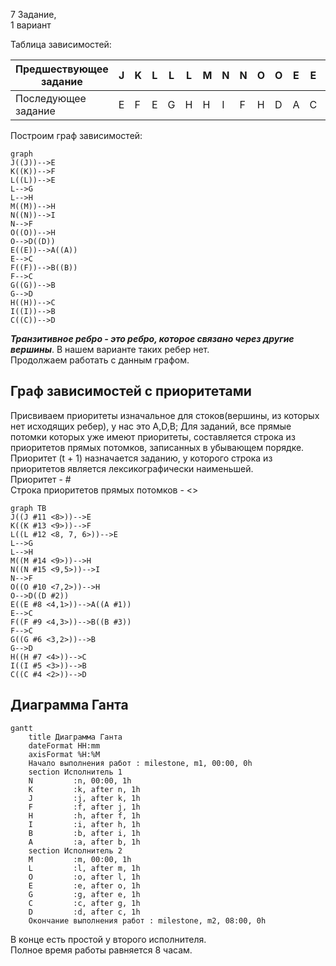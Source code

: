 
7 Задание,\
1 вариант

Таблица зависимостей:

| Предшествующее задание | J | K | L | L | L | M | N | N | O | O | E | E | F | G | G | H | I | C | F |
|------------------------|---|---|---|---|---|---|---|---|---|---|---|---|---|---|---|---|---|---|---|
| Последующее задание    | E | F | E | G | H | H | I | F | H | D | A | C | B | B | D | C | B | D | C | 

Построим граф зависимостей:

```mermaid
graph 
J((J))-->E
K((K))-->F
L((L))-->E
L-->G
L-->H
M((M))-->H
N((N))-->I
N-->F
O((O))-->H
O-->D((D))
E((E))-->A((A))
E-->C
F((F))-->B((B))
F-->C
G((G))-->B
G-->D
H((H))-->C
I((I))-->B
C((C))-->D
```
***Транзитивное ребро - это ребро, которое связано через другие вершины***. В нашем варианте таких ребер нет.\
 Продолжаем работать с данным графом.

## Граф зависимостей с приоритетами
Присвиваем приоритеты изначальное для стоков(вершины, из которых нет исходящих ребер), у нас это A,D,B; Для заданий, все прямые потомки которых уже имеют приоритеты, составляется строка из приоритетов прямых потомков, записанных в убывающем порядке. Приоритет (t + 1) назначается заданию, у которого строка из приоритетов является лексикографически наименьшей.\
Приоритет - #\
Строка приоритетов прямых потомков - <>

```mermaid
graph TB
J((J #11 <8>))-->E
K((K #13 <9>))-->F
L((L #12 <8, 7, 6>))-->E
L-->G
L-->H
M((M #14 <9>))-->H
N((N #15 <9,5>))-->I
N-->F
O((O #10 <7,2>))-->H
O-->D((D #2))
E((E #8 <4,1>))-->A((A #1))
E-->C
F((F #9 <4,3>))-->B((B #3))
F-->C
G((G #6 <3,2>))-->B
G-->D
H((H #7 <4>))-->C
I((I #5 <3>))-->B
C((C #4 <2>))-->D
```
## Диаграмма Ганта
```mermaid
gantt
    title Диаграмма Ганта
    dateFormat HH:mm    
    axisFormat %H:%M
    Начало выполнения работ : milestone, m1, 00:00, 0h
    section Исполнитель 1
    N         :n, 00:00, 1h
    K         :k, after n, 1h
    J         :j, after k, 1h
    F         :f, after j, 1h
    H         :h, after f, 1h
    I         :i, after h, 1h
    B         :b, after i, 1h
    A         :a, after b, 1h
    section Исполнитель 2
    M         :m, 00:00, 1h
    L         :l, after m, 1h
    O         :o, after l, 1h
    E         :e, after o, 1h
    G         :g, after e, 1h
    C         :c, after g, 1h
    D         :d, after c, 1h
    Окончание выполнения работ : milestone, m2, 08:00, 0h
```

В конце есть простой у второго исполнителя. \
 Полное время работы равняется 8 часам.